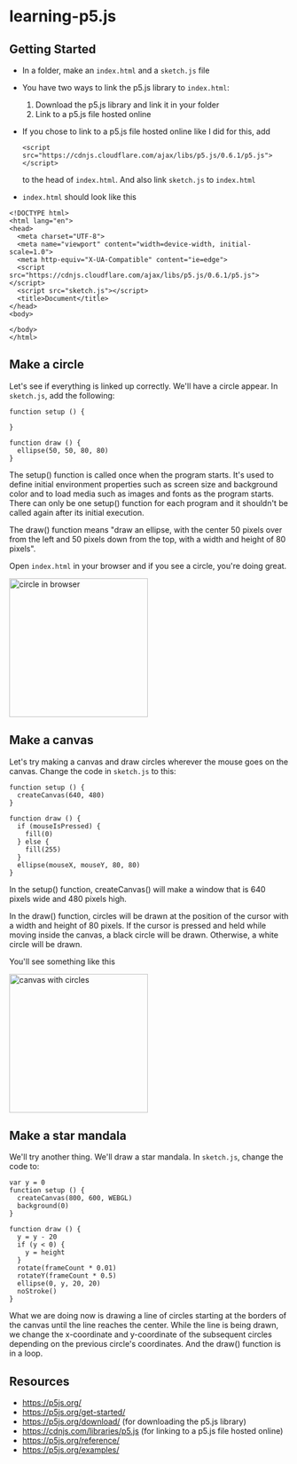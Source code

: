 # learning-p5.js

## Getting Started
* In a folder, make an ```index.html``` and a ```sketch.js``` file
* You have two ways to link the p5.js library to ```index.html```:
   1. Download the p5.js library and link it in your folder
   2. Link to a p5.js file hosted online
* If you chose to link to a p5.js file hosted online like I did for this, add

   ```<script src="https://cdnjs.cloudflare.com/ajax/libs/p5.js/0.6.1/p5.js"></script>```

   to the head of ```index.html```.  And also link ```sketch.js``` to ```index.html```
* ```index.html``` should look like this
```
<!DOCTYPE html>
<html lang="en">
<head>
  <meta charset="UTF-8">
  <meta name="viewport" content="width=device-width, initial-scale=1.0">
  <meta http-equiv="X-UA-Compatible" content="ie=edge">
  <script src="https://cdnjs.cloudflare.com/ajax/libs/p5.js/0.6.1/p5.js"></script>
  <script src="sketch.js"></script>
  <title>Document</title>
</head>
<body>
  
</body>
</html>
```

## Make a circle
Let's see if everything is linked up correctly.  We'll have a circle appear.  In ```sketch.js```, add the following:

```
function setup () {

}

function draw () {
  ellipse(50, 50, 80, 80)
}
```

The setup() function is called once when the program starts. It's used to define initial environment properties such as screen size and background color and to load media such as images and fonts as the program starts. There can only be one setup() function for each program and it shouldn't be called again after its initial execution. 

The draw() function means "draw an ellipse, with the center 50 pixels over from the left and 50 pixels down from the top, with a width and height of 80 pixels".

Open ```index.html``` in your browser and if you see a circle, you're doing great.

<img src="images/circle.png" alt="circle in browser" width="250" height="250">

## Make a canvas
Let's try making a canvas and draw circles wherever the mouse goes on the canvas.  Change the code in ```sketch.js``` to this:

```
function setup () {
  createCanvas(640, 480)
}

function draw () {
  if (mouseIsPressed) {
    fill(0)
  } else {
    fill(255)
  }
  ellipse(mouseX, mouseY, 80, 80)
}
```

In the setup() function, createCanvas() will make a window that is 640 pixels wide and 480 pixels high.

In the draw() function, circles will be drawn at the position of the cursor with a width and height of 80 pixels.  If the cursor is pressed and held while moving inside the canvas, a black circle will be drawn.  Otherwise, a white circle will be drawn.

You'll see something like this

<img src="images/canvas.png" alt="canvas with circles" width="250" height="250">

## Make a star mandala
We'll try another thing.  We'll draw a star mandala.  In ```sketch.js```, change the code to:

```
var y = 0
function setup () {
  createCanvas(800, 600, WEBGL)
  background(0)
}

function draw () {
  y = y - 20
  if (y < 0) {
    y = height
  }
  rotate(frameCount * 0.01)
  rotateY(frameCount * 0.5)
  ellipse(0, y, 20, 20)
  noStroke()
}
```

What we are doing now is drawing a line of circles starting at the borders of the canvas until the line reaches the center.  While the line is being drawn, we change the x-coordinate and y-coordinate of the subsequent circles depending on the previous circle's coordinates.  And the draw() function is in a loop.

## Resources
* https://p5js.org/
* https://p5js.org/get-started/
* https://p5js.org/download/ (for downloading the p5.js library)
* https://cdnjs.com/libraries/p5.js (for linking to a p5.js file hosted online)
* https://p5js.org/reference/
* https://p5js.org/examples/
